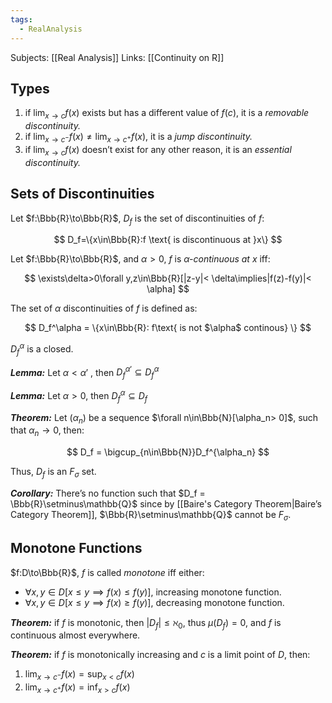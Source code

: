 ```yaml
---
tags:
  - RealAnalysis
---
```

Subjects: [[Real Analysis]]
Links: [[Continuity on R]]
## Types

1. if $\lim_{x\to c}f(x)$ exists but has a different value of $f(c)$, it is a _removable discontinuity._
2. if $\lim_{x\to c^-}f(x)\neq\lim_{x\to c^+}f(x)$, it is a _jump discontinuity._
3. if $\lim_{x\to c}f(x)$ doesn’t exist for any other reason, it is an _essential discontinuity._

## Sets of Discontinuities

Let $f:\Bbb{R}\to\Bbb{R}$, $D_f$ is the set of discontinuities of $f$:

$$ D_f=\{x\in\Bbb{R}:f \text{ is discontinuous at }x\} $$

Let $f:\Bbb{R}\to\Bbb{R}$, and $\alpha >0$, $f$ is $\alpha$_-continuous at $x$_ iff:

$$ \exists\delta>0\forall y,z\in\Bbb{R}[|z-y|< \delta\implies|f(z)-f(y)|< \alpha] $$

The set of $\alpha$ discontinuities of $f$ is defined as:

$$ D_f^\alpha = \{x\in\Bbb{R}: f\text{ is not $\alpha$ continous} \} $$

$D_f^\alpha$ is a closed.

_**Lemma:**_ Let $\alpha < \alpha'$ , then $D_f^{\alpha'} \subseteq D_f^\alpha$

_**Lemma:**_ Let $\alpha > 0$, then $D_f^\alpha \subseteq D_f$

_**Theorem:**_ Let $(\alpha_n)$ be a sequence $\forall n\in\Bbb{N}[\alpha_n> 0]$, such that $\alpha_n\to 0$, then:

$$ D_f = \bigcup_{n\in\Bbb{N}}D_f^{\alpha_n} $$

Thus, $D_f$ is an $F_\sigma$ set.

_**Corollary:**_ There’s no function such that $D_f = \Bbb{R}\setminus\mathbb{Q}$ since by [[Baire's Category Theorem|Baire’s Category Theorem]], $\Bbb{R}\setminus\mathbb{Q}$ cannot be $F_\sigma$.

## Monotone Functions

$f:D\to\Bbb{R}$, $f$ is called _monotone_ iff either:

- $\forall x,y\in D [x\le y\implies f(x)\le f(y)]$, increasing monotone function.
- $\forall x, y\in D[x\le y\implies f(x) \ge f(y)]$, decreasing monotone function.

_**Theorem:**_ if $f$ is monotonic, then $|D_f| \le \aleph_0$, thus $\mu(D_f) = 0$, and $f$ is continuous almost everywhere.

_**Theorem:**_ if $f$ is monotonically increasing and $c$ is a limit point of $D$, then:

1. $\lim_{x\to c^-} f(x)= \sup_{x < c} f(x)$
2. $\lim_{x\to c^+} f(x)= \inf_{x > c} f(x)$